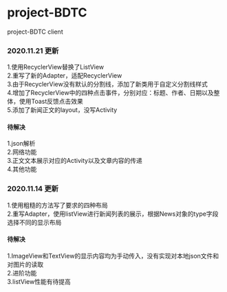 # project-BDTC 
 project-BDTC client  

### 2020.11.21 更新
1.使用RecyclerView替换了ListView  
2.重写了新的Adapter，适配RecyclerView  
3.由于RecyclerView没有默认的分割线，添加了新类用于自定义分割线样式  
4.增加了RecyclerView中的四种点击事件，分别对应：标题、作者、日期以及整体，使用Toast反馈点击效果  
5.添加了新闻正文的layout，没写Activity  

#### 待解决 
1.json解析  
2.网络功能  
3.正文文本展示对应的Activity以及文章内容的传递  
4.其他功能  

 
### 2020.11.14 更新
1.使用粗糙的方法写了要求的四种布局  
2.重写Adapter，使用listView进行新闻列表的展示，根据News对象的type字段选择不同的显示布局  
#### 待解决  
1.ImageView和TextView的显示内容均为手动传入，没有实现对本地json文件和对图片的读取  
2.进阶功能  
3.listView性能有待提高  
